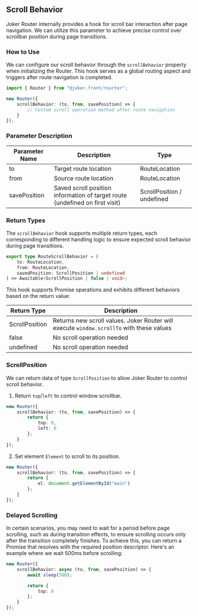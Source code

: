 ## Scroll Behavior

Joker Router internally provides a hook for scroll bar interaction after page navigation. We can utilize this parameter to achieve precise control over scrollbar position during page transitions.

### How to Use

We can configure our scroll behavior through the `scrollBehavior` property when initializing the Router. This hook serves as a global routing aspect and triggers after route navigation is completed.

```ts
import { Router } from "@joker.front/rourter";

new Router({
    scrollBehavior: (to, from, savePosition) => {
        // Custom scroll operation method after route navigation
    }
});
```

### Parameter Description

| Parameter Name | Description | Type |
| ------------ | ---------------------------------------------------------- | -------------------------- |
| to           | Target route location | RouteLocation |
| from         | Source route location | RouteLocation |
| savePosition | Saved scroll position information of target route (undefined on first visit) | ScrollPosition / undefined |

### Return Types

The `scrollBehavior` hook supports multiple return types, each corresponding to different handling logic to ensure expected scroll behavior during page transitions.

```ts
export type RouteScrollBehavior = (
    to: RouteLocation,
    from: RouteLocation,
    savedPosition: ScrollPosition | undefined
) => Awaitable<ScrollPosition | false | void>;
```

This hook supports Promise operations and exhibits different behaviors based on the return value:

| Return Type | Description |
| ------------ | -------------------------------------------------------------------- |
| ScrollPosition | Returns new scroll values. Joker Router will execute `window.scrollTo` with these values |
| false          | No scroll operation needed |
| undefined      | No scroll operation needed |

### ScrollPosition

We can return data of type `ScrollPosition` to allow Joker Router to control scroll behavior.

1. Return `top`/`left` to control window scrollbar.

```ts
new Router({
    scrollBehavior: (to, from, savePosition) => {
        return {
            top: 0,
            left: 0
        };
    }
});
```

2. Set element `Element` to scroll to its position.

```ts
new Router({
    scrollBehavior: (to, from, savePosition) => {
        return {
            el: document.getElementById("main")
        };
    }
});
```

### Delayed Scrolling

In certain scenarios, you may need to wait for a period before page scrolling, such as during transition effects, to ensure scrolling occurs only after the transition completely finishes. To achieve this, you can return a Promise that resolves with the required position descriptor. Here's an example where we wait 500ms before scrolling:

```ts
new Router({
    scrollBehavior: async (to, from, savePosition) => {
        await sleep(500);

        return {
            top: 0
        };
    }
});
```
